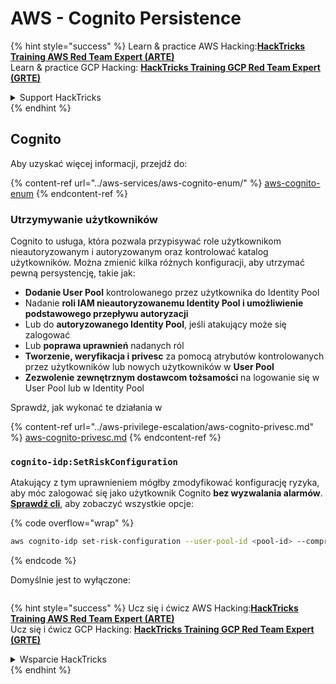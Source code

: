 # AWS - Cognito Persistence

{% hint style="success" %}
Learn & practice AWS Hacking:<img src="../../../.gitbook/assets/image (1).png" alt="" data-size="line">[**HackTricks Training AWS Red Team Expert (ARTE)**](https://training.hacktricks.xyz/courses/arte)<img src="../../../.gitbook/assets/image (1).png" alt="" data-size="line">\
Learn & practice GCP Hacking: <img src="../../../.gitbook/assets/image (2).png" alt="" data-size="line">[**HackTricks Training GCP Red Team Expert (GRTE)**<img src="../../../.gitbook/assets/image (2).png" alt="" data-size="line">](https://training.hacktricks.xyz/courses/grte)

<details>

<summary>Support HackTricks</summary>

* Check the [**subscription plans**](https://github.com/sponsors/carlospolop)!
* **Join the** 💬 [**Discord group**](https://discord.gg/hRep4RUj7f) or the [**telegram group**](https://t.me/peass) or **follow** us on **Twitter** 🐦 [**@hacktricks\_live**](https://twitter.com/hacktricks\_live)**.**
* **Share hacking tricks by submitting PRs to the** [**HackTricks**](https://github.com/carlospolop/hacktricks) and [**HackTricks Cloud**](https://github.com/carlospolop/hacktricks-cloud) github repos.

</details>
{% endhint %}

## Cognito

Aby uzyskać więcej informacji, przejdź do:

{% content-ref url="../aws-services/aws-cognito-enum/" %}
[aws-cognito-enum](../aws-services/aws-cognito-enum/)
{% endcontent-ref %}

### Utrzymywanie użytkowników

Cognito to usługa, która pozwala przypisywać role użytkownikom nieautoryzowanym i autoryzowanym oraz kontrolować katalog użytkowników. Można zmienić kilka różnych konfiguracji, aby utrzymać pewną persystencję, takie jak:

* **Dodanie User Pool** kontrolowanego przez użytkownika do Identity Pool
* Nadanie **roli IAM nieautoryzowanemu Identity Pool i umożliwienie podstawowego przepływu autoryzacji**
* Lub do **autoryzowanego Identity Pool**, jeśli atakujący może się zalogować
* Lub **poprawa uprawnień** nadanych ról
* **Tworzenie, weryfikacja i privesc** za pomocą atrybutów kontrolowanych przez użytkowników lub nowych użytkowników w **User Pool**
* **Zezwolenie zewnętrznym dostawcom tożsamości** na logowanie się w User Pool lub w Identity Pool

Sprawdź, jak wykonać te działania w

{% content-ref url="../aws-privilege-escalation/aws-cognito-privesc.md" %}
[aws-cognito-privesc.md](../aws-privilege-escalation/aws-cognito-privesc.md)
{% endcontent-ref %}

### `cognito-idp:SetRiskConfiguration`

Atakujący z tym uprawnieniem mógłby zmodyfikować konfigurację ryzyka, aby móc zalogować się jako użytkownik Cognito **bez wyzwalania alarmów**. [**Sprawdź cli**](https://docs.aws.amazon.com/cli/latest/reference/cognito-idp/set-risk-configuration.html), aby zobaczyć wszystkie opcje:

{% code overflow="wrap" %}
```bash
aws cognito-idp set-risk-configuration --user-pool-id <pool-id> --compromised-credentials-risk-configuration EventFilter=SIGN_UP,Actions={EventAction=NO_ACTION}
```
{% endcode %}

Domyślnie jest to wyłączone:

<figure><img src="https://lh6.googleusercontent.com/EOiM0EVuEgZDfW3rOJHLQjd09-KmvraCMssjZYpY9sVha6NcxwUjStrLbZxAT3D3j9y08kd5oobvW8a2fLUVROyhkHaB1OPhd7X6gJW3AEQtlZM62q41uYJjTY1EJ0iQg6Orr1O7yZ798EpIJ87og4Tbzw=s2048" alt=""><figcaption></figcaption></figure>

{% hint style="success" %}
Ucz się i ćwicz AWS Hacking:<img src="../../../.gitbook/assets/image (1).png" alt="" data-size="line">[**HackTricks Training AWS Red Team Expert (ARTE)**](https://training.hacktricks.xyz/courses/arte)<img src="../../../.gitbook/assets/image (1).png" alt="" data-size="line">\
Ucz się i ćwicz GCP Hacking: <img src="../../../.gitbook/assets/image (2).png" alt="" data-size="line">[**HackTricks Training GCP Red Team Expert (GRTE)**<img src="../../../.gitbook/assets/image (2).png" alt="" data-size="line">](https://training.hacktricks.xyz/courses/grte)

<details>

<summary>Wsparcie HackTricks</summary>

* Sprawdź [**plany subskrypcyjne**](https://github.com/sponsors/carlospolop)!
* **Dołącz do** 💬 [**grupy Discord**](https://discord.gg/hRep4RUj7f) lub [**grupy telegram**](https://t.me/peass) lub **śledź** nas na **Twitterze** 🐦 [**@hacktricks\_live**](https://twitter.com/hacktricks\_live)**.**
* **Dziel się trikami hackingowymi, przesyłając PR-y do** [**HackTricks**](https://github.com/carlospolop/hacktricks) i [**HackTricks Cloud**](https://github.com/carlospolop/hacktricks-cloud) repozytoriów na githubie.

</details>
{% endhint %}
